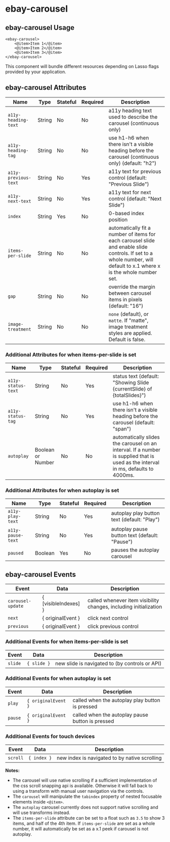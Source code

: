 # ebay-carousel

## ebay-carousel Usage

```marko
<ebay-carousel>
    <@item>Item 1</@item>
    <@item>Item 2</@item>
    <@item>Item 3</@item>
</ebay-carousel>
```

This component will bundle different resources depending on Lasso flags provided by your application.

## ebay-carousel Attributes

Name | Type | Stateful | Required | Description
--- | --- | --- | --- | ---
`a11y-heading-text` | String | No | No | a11y heading text used to describe the carousel (continuous only)
`a11y-heading-tag` | String | No | No | use h1-h6 when there isn't a visible heading before the carousel (continuous only) (default: "h2")
`a11y-previous-text` | String | No | Yes | a11y text for previous control (default: "Previous Slide")
`a11y-next-text` | String | No | Yes | a11y text for next control (default: "Next Slide")
`index` | String | Yes | No | 0-based index position
`items-per-slide` | String | No | No | automatically fit a number of items for each carousel slide and enable slide controls. If set to a whole number, will default to x.1 where x is the whole number set.
`gap` | String | No | No | override the margin between carousel items in pixels (default: "16")
`image-treatment` | String | No | No | `none` (default), or `matte`. If "matte", image treatment styles are applied. Default is false.

### Additional Attributes for when items-per-slide is set

Name | Type | Stateful | Required | Description
--- | --- | --- | --- | ---
`a11y-status-text` | String | No | Yes | status text (default: "Showing Slide {currentSlide} of {totalSlides}")
`a11y-status-tag` | String | No | Yes | use h1-h6 when there isn't a visible heading before the carousel (default: "span")
`autoplay` | Boolean or Number | No | No | automatically slides the carousel on an interval. If a number is supplied that is used as the interval in ms, defaults to 4000ms.

### Additional Attributes for when autoplay is set

Name | Type | Stateful | Required | Description
--- | --- | --- | --- | ---
`a11y-play-text` | String | No | Yes | autoplay play button text (default: "Play")
`a11y-pause-text` | String | No | Yes | autoplay pause button text (default: "Pause")
`paused` | Boolean | Yes | No | pauses the autoplay carousel

## ebay-carousel Events

Event | Data | Description
--- | --- | ---
`carousel-update` | { [visibleIndexes] } | called whenever item visibility changes, including initialization
`next` | { originalEvent } | click next control
`previous` | { originalEvent } | click previous control

### Additional Events for when items-per-slide is set

Event | Data | Description
--- | --- | ---
`slide` | `{ slide }` | new slide is navigated to (by controls or API)

### Additional Events for when autoplay is set

Event | Data | Description
--- | --- | ---
`play` | `{ originalEvent }` | called when the autoplay play button is pressed
`pause` | `{ originalEvent }` | called when the autoplay pause button is pressed

### Additional Events for touch devices

Event | Data | Description
--- | --- | ---
`scroll` | `{ index }` | new index is navigated to by native scrolling

**Notes:**

* The carousel will use native scrolling if a sufficient implementation of the css scroll snapping api is available. Otherwise it will fall back to using a transform with manual user navigation via the controls.
* The `carousel` will manipulate the `tabindex` property of nested focusable elements inside `<@item>`.
* The `autoplay` carousel currently does not support native scrolling and will use transforms instead.
* The `items-per-slide` attribute can be set to a float such as `3.5` to show 3 items, and half of the 4th item. If `items-per-slide` are set as a whole number, it will automatically be set as a x.1 peek if carousel is not autoplay.
